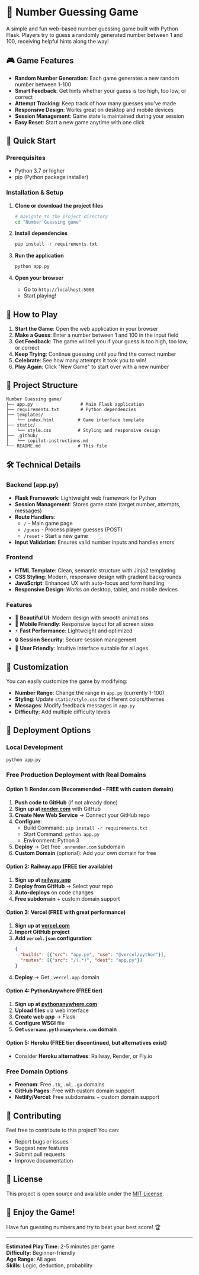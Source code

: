 # 🎯 Number Guessing Game

A simple and fun web-based number guessing game built with Python Flask. Players try to guess a randomly generated number between 1 and 100, receiving helpful hints along the way!

## 🎮 Game Features

- **Random Number Generation**: Each game generates a new random number between 1-100
- **Smart Feedback**: Get hints whether your guess is too high, too low, or correct
- **Attempt Tracking**: Keep track of how many guesses you've made
- **Responsive Design**: Works great on desktop and mobile devices
- **Session Management**: Game state is maintained during your session
- **Easy Reset**: Start a new game anytime with one click

## 🚀 Quick Start

### Prerequisites
- Python 3.7 or higher
- pip (Python package installer)

### Installation & Setup

1. **Clone or download the project files**
   ```bash
   # Navigate to the project directory
   cd "Number Guessing game"
   ```

2. **Install dependencies**
   ```bash
   pip install -r requirements.txt
   ```

3. **Run the application**
   ```bash
   python app.py
   ```

4. **Open your browser**
   - Go to `http://localhost:5000`
   - Start playing!

## 🎯 How to Play

1. **Start the Game**: Open the web application in your browser
2. **Make a Guess**: Enter a number between 1 and 100 in the input field
3. **Get Feedback**: The game will tell you if your guess is too high, too low, or correct
4. **Keep Trying**: Continue guessing until you find the correct number
5. **Celebrate**: See how many attempts it took you to win!
6. **Play Again**: Click "New Game" to start over with a new number

## 📁 Project Structure

```
Number Guessing game/
├── app.py                  # Main Flask application
├── requirements.txt        # Python dependencies
├── templates/
│   └── index.html         # Game interface template
├── static/
│   └── style.css          # Styling and responsive design
├── .github/
│   └── copilot-instructions.md
└── README.md              # This file
```

## 🛠️ Technical Details

### Backend (app.py)
- **Flask Framework**: Lightweight web framework for Python
- **Session Management**: Stores game state (target number, attempts, messages)
- **Route Handlers**: 
  - `/` - Main game page
  - `/guess` - Process player guesses (POST)
  - `/reset` - Start a new game
- **Input Validation**: Ensures valid number inputs and handles errors

### Frontend
- **HTML Template**: Clean, semantic structure with Jinja2 templating
- **CSS Styling**: Modern, responsive design with gradient backgrounds
- **JavaScript**: Enhanced UX with auto-focus and form handling
- **Responsive Design**: Works on desktop, tablet, and mobile devices

### Features
- 🎨 **Beautiful UI**: Modern design with smooth animations
- 📱 **Mobile Friendly**: Responsive layout for all screen sizes
- ⚡ **Fast Performance**: Lightweight and optimized
- 🔒 **Session Security**: Secure session management
- 🎯 **User Friendly**: Intuitive interface suitable for all ages

## 🎨 Customization

You can easily customize the game by modifying:

- **Number Range**: Change the range in `app.py` (currently 1-100)
- **Styling**: Update `static/style.css` for different colors/themes
- **Messages**: Modify feedback messages in `app.py`
- **Difficulty**: Add multiple difficulty levels

## 🚀 Deployment Options

### Local Development
```bash
python app.py
```

### Free Production Deployment with Real Domains

#### Option 1: Render.com (Recommended - FREE with custom domain)
1. **Push code to GitHub** (if not already done)
2. **Sign up at [render.com](https://render.com)** with GitHub
3. **Create New Web Service** → Connect your GitHub repo
4. **Configure**:
   - Build Command: `pip install -r requirements.txt`
   - Start Command: `python app.py`
   - Environment: Python 3
5. **Deploy** → Get free `.onrender.com` subdomain
6. **Custom Domain** (optional): Add your own domain for free

#### Option 2: Railway.app (FREE tier available)
1. **Sign up at [railway.app](https://railway.app)**
2. **Deploy from GitHub** → Select your repo
3. **Auto-deploys** on code changes
4. **Free subdomain** + custom domain support

#### Option 3: Vercel (FREE with great performance)
1. **Sign up at [vercel.com](https://vercel.com)**
2. **Import GitHub project**
3. **Add `vercel.json` configuration**:
   ```json
   {
     "builds": [{"src": "app.py", "use": "@vercel/python"}],
     "routes": [{"src": "/(.*)", "dest": "app.py"}]
   }
   ```
4. **Deploy** → Get `.vercel.app` domain

#### Option 4: PythonAnywhere (FREE tier)
1. **Sign up at [pythonanywhere.com](https://pythonanywhere.com)**
2. **Upload files** via web interface
3. **Create web app** → Flask
4. **Configure WSGI** file
5. **Get `username.pythonanywhere.com` domain**

#### Option 5: Heroku (FREE tier discontinued, but alternatives exist)
- Consider **Heroku alternatives**: Railway, Render, or Fly.io

### Free Domain Options
- **Freenom**: Free `.tk`, `.ml`, `.ga` domains
- **GitHub Pages**: Free with custom domain support
- **Netlify/Vercel**: Free subdomains + custom domain support

## 🤝 Contributing

Feel free to contribute to this project! You can:
- Report bugs or issues
- Suggest new features
- Submit pull requests
- Improve documentation

## 📝 License

This project is open source and available under the [MIT License](LICENSE).

## 🎉 Enjoy the Game!

Have fun guessing numbers and try to beat your best score! 🏆

---

**Estimated Play Time**: 2-5 minutes per game  
**Difficulty**: Beginner-friendly  
**Age Range**: All ages  
**Skills**: Logic, deduction, probability
